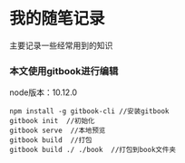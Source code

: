 # 我的随笔记录

主要记录一些经常用到的知识

### 本文使用gitbook进行编辑

node版本：10.12.0
```
npm install -g gitbook-cli //安装gitbook
gitbook init  //初始化
gitbook serve  //本地预览
gitbook build  //打包
gitbook build ./ ./book  //打包到book文件夹
```